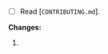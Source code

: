 [comment]: # (Replace [ ] with [x].)
- [ ] Read [`CONTRIBUTING.md`].

[comment]: # (Replace this comment with a brief description.)

**Changes:**

1. [comment]: # (Summary of changes that reflects changes made in the PR.)
